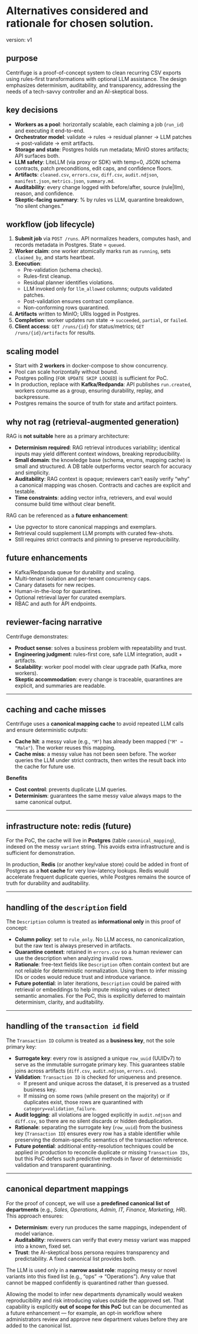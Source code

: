 
# Alternatives considered and rationale for chosen solution.

version: v1

## purpose

Centrifuge is a proof-of-concept system to clean recurring CSV exports using rules-first transformations with optional LLM assistance. The design emphasizes determinism, auditability, and transparency, addressing the needs of a tech-savvy controller and an AI-skeptical boss.

## key decisions

- **Workers as a pool**: horizontally scalable, each claiming a job (`run_id`) and executing it end-to-end.
- **Orchestrator model**: validate → rules → residual planner → LLM patches → post-validate → emit artifacts.
- **Storage and state**: Postgres holds run metadata; MinIO stores artifacts; API surfaces both.
- **LLM safety**: LiteLLM (via proxy or SDK) with temp=0, JSON schema contracts, patch preconditions, edit caps, and confidence floors.
- **Artifacts**: `cleaned.csv`, `errors.csv`, `diff.csv`, `audit.ndjson`, `manifest.json`, `metrics.json`, `summary.md`.
- **Auditability**: every change logged with before/after, source (rule|llm), reason, and confidence.
- **Skeptic-facing summary**: % by rules vs LLM, quarantine breakdown, “no silent changes.”

## workflow (job lifecycle)

1. **Submit job** via `POST /runs`. API normalizes headers, computes hash, and records metadata in Postgres. State = `queued`.
2. **Worker claim**: one worker atomically marks run as `running`, sets `claimed_by`, and starts heartbeat.
3. **Execution**:
   - Pre-validation (schema checks).
   - Rules-first cleanup.
   - Residual planner identifies violations.
   - LLM invoked only for `llm_allowed` columns; outputs validated patches.
   - Post-validation ensures contract compliance.
   - Non-conforming rows quarantined.
4. **Artifacts** written to MinIO; URIs logged in Postgres.
5. **Completion**: worker updates run state → `succeeded`, `partial`, or `failed`.
6. **Client access**: `GET /runs/{id}` for status/metrics; `GET /runs/{id}/artifacts` for results.

## scaling model

- Start with **2 workers** in docker-compose to show concurrency.
- Pool can scale horizontally without bound.
- Postgres polling (`FOR UPDATE SKIP LOCKED`) is sufficient for PoC.
- In production, replace with **Kafka/Redpanda**: API publishes `run.created`, workers consume as a group, ensuring durability, replay, and backpressure.
- Postgres remains the source of truth for state and artifact pointers.

## why not rag (retrieval-augmented generation)

RAG is **not suitable** here as a primary architecture:

- **Determinism required**: RAG retrieval introduces variability; identical inputs may yield different context windows, breaking reproducibility.
- **Small domain**: the knowledge base (schema, enums, mapping cache) is small and structured. A DB table outperforms vector search for accuracy and simplicity.
- **Auditability**: RAG context is opaque; reviewers can’t easily verify “why” a canonical mapping was chosen. Contracts and caches are explicit and testable.
- **Time constraints**: adding vector infra, retrievers, and eval would consume build time without clear benefit.

RAG can be referenced as a **future enhancement**:

- Use pgvector to store canonical mappings and exemplars.
- Retrieval could supplement LLM prompts with curated few-shots.
- Still requires strict contracts and pinning to preserve reproducibility.

## future enhancements

- Kafka/Redpanda queue for durability and scaling.
- Multi-tenant isolation and per-tenant concurrency caps.
- Canary datasets for new recipes.
- Human-in-the-loop for quarantines.
- Optional retrieval layer for curated exemplars.
- RBAC and auth for API endpoints.

## reviewer-facing narrative

Centrifuge demonstrates:

- **Product sense**: solves a business problem with repeatability and trust.
- **Engineering judgment**: rules-first core, safe LLM integration, audit + artifacts.
- **Scalability**: worker pool model with clear upgrade path (Kafka, more workers).
- **Skeptic accommodation**: every change is traceable, quarantines are explicit, and summaries are readable.

---

## caching and cache misses

Centrifuge uses a **canonical mapping cache** to avoid repeated LLM calls and ensure deterministic outputs:

- **Cache hit**: a messy value (e.g., `"M"`) has already been mapped (`"M" → "Male"`). The worker reuses this mapping.
- **Cache miss**: a messy value has not been seen before. The worker queries the LLM under strict contracts, then writes the result back into the cache for future use.

**Benefits**
- **Cost control**: prevents duplicate LLM queries.
- **Determinism**: guarantees the same messy value always maps to the same canonical output.

---

## infrastructure note: redis (future)

For the PoC, the cache will live in **Postgres** (table `canonical_mapping`), indexed on the messy `variant` string. This avoids extra infrastructure and is sufficient for demonstration.

In production, **Redis** (or another key/value store) could be added in front of Postgres as a **hot cache** for very low-latency lookups. Redis would accelerate frequent duplicate queries, while Postgres remains the source of truth for durability and auditability.

---

## handling of the `description` field

The `Description` column is treated as **informational only** in this proof of concept:

- **Column policy**: set to `rule_only`. No LLM access, no canonicalization, but the raw text is always preserved in artifacts.
- **Quarantine context**: retained in `errors.csv` so a human reviewer can use the description when analyzing invalid rows.
- **Rationale**: free-text fields like `Description` often contain context but are not reliable for deterministic normalization. Using them to infer missing IDs or codes would reduce trust and introduce variance.
- **Future potential**: in later iterations, `Description` could be paired with retrieval or embeddings to help impute missing values or detect semantic anomalies. For the PoC, this is explicitly deferred to maintain determinism, clarity, and auditability.

---

## handling of the `transaction id` field

The `Transaction ID` column is treated as a **business key**, not the sole primary key:

- **Surrogate key**: every row is assigned a unique `row_uuid` (UUIDv7) to serve as the immutable surrogate primary key. This guarantees stable joins across artifacts (`diff.csv`, `audit.ndjson`, `errors.csv`).
- **Validation**: `Transaction ID` is checked for uniqueness and presence.
  - If present and unique across the dataset, it is preserved as a trusted business key.
  - If missing on some rows (while present on the majority) or if duplicates exist, those rows are quarantined with `category=validation_failure`.
- **Audit logging**: all violations are logged explicitly in `audit.ndjson` and `diff.csv`, so there are no silent discards or hidden deduplication.
- **Rationale**: separating the surrogate key (`row_uuid`) from the business key (`Transaction ID`) ensures every row has a stable identifier while preserving the domain-specific semantics of the transaction reference.
- **Future potential**: additional entity-resolution techniques could be applied in production to reconcile duplicate or missing `Transaction IDs`, but this PoC defers such predictive methods in favor of deterministic validation and transparent quarantining.
---

## canonical department mappings

For the proof of concept, we will use a **predefined canonical list of departments** (e.g., *Sales, Operations, Admin, IT, Finance, Marketing, HR*). This approach ensures:

- **Determinism**: every run produces the same mappings, independent of model variance.
- **Auditability**: reviewers can verify that every messy variant was mapped into a known, fixed set.
- **Trust**: the AI-skeptical boss persona requires transparency and predictability. A fixed canonical list provides both.

The LLM is used only in a **narrow assist role**: mapping messy or novel variants into this fixed list (e.g., “ops” → “Operations”). Any value that cannot be mapped confidently is quarantined rather than guessed.

Allowing the model to infer new departments dynamically would weaken reproducibility and risk introducing values outside the approved set. That capability is explicitly **out of scope for this PoC** but can be documented as a future enhancement — for example, an opt-in workflow where administrators review and approve new department values before they are added to the canonical list.
